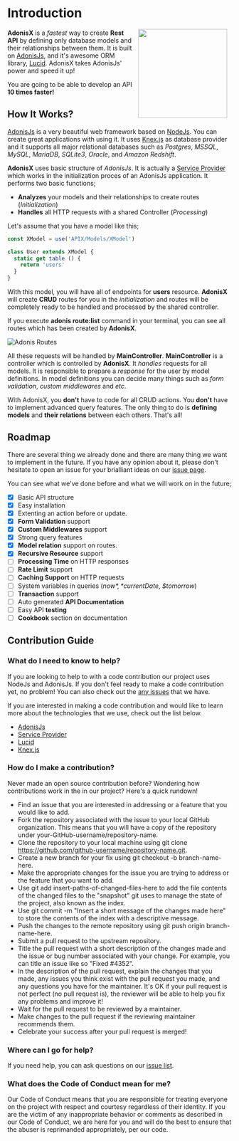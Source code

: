 # Introduction

<img src="/logo.png" height="200" style="float: right; margin-left: 10px; margin-right: 10px;" />

**AdonisX** is a *fastest* way to create **Rest API** by defining only database models and their relationships between them. It is built on [AdonisJs](https://adonisjs.com), and it's awesome ORM library, [Lucid](https://adonisjs.com/docs/4.1/lucid). AdonisX takes AdonisJs' power and speed it up!

You are going to be able to develop an API **10 times faster!**

## How It Works?

[AdonisJs](https://adonisjs.com) is a very beautiful web framework based on [NodeJs](https://nodejs.org). You can create great applications with using it. It uses [Knex.js](http://knexjs.org/) as database provider and it supports all major relational databases such as *Postgres*, *MSSQL*, *MySQL*, *MariaDB*, *SQLite3*, *Oracle*, and *Amazon Redshift*.

**AdonisX** uses basic structure of *AdonisJs*. It is actually a [Service Provider](https://adonisjs.com/docs/4.1/service-providers) which works in the initialization proces of an AdonisJs application. It performs two basic functions;

- **Analyzes** your models and their relationships to create routes (*Initialization*)
- **Handles** all HTTP requests with a shared Controller (*Processing*)

Let's assume that you have a model like this;

```js
const XModel = use('APIX/Models/XModel')

class User extends XModel {
  static get table () {
    return 'users'
  }
}
```

With this model, you will have all of endpoints for **users** resource. **AdonisX** will create **CRUD** routes for you in the *initialization* and routes will be completely ready to be handled and processed by the shared controller.

If you execute **adonis route:list** command in your terminal, you can see all routes which has been created by **AdonisX**. 

![Adonis Routes](/images/03-routes.jpg)

All these requests will be handled by **MainController**. **MainController** is a controller which is controlled by **AdonisX**. It *handles* requests for all models. It is responsible to prepare a *response* for the user by model definitions. In model definitions you can decide many things such as *form validation*, *custom middlewares* and *etc*.

With AdonisX, you **don't** have to code for all CRUD actions. You **don't** have to implement advanced query features. The only thing to do is **defining models** and **their relations** between each others. That's all! <Emoji code="1f389"></Emoji>

## Roadmap

There are several thing we already done and there are many thing we want to implement in the future. If you have any opinion about it, please don't hesitate to open an issue for your brialliant ideas on our [issue page](https://github.com/adonisx/adonisx/issues).

You can see what we've done before and what we will work on in the future;

- [x] Basic API structure
- [x] Easy installation
- [x] Extenting an action before or update.
- [x] **Form Validation** support
- [x] **Custom Middlewares** support
- [x] Strong query features
- [x] **Model relation** support on routes.
- [x] **Recursive Resource** support
- [ ] **Processing Time** on HTTP responses
- [ ] **Rate Limit** support
- [ ] **Caching Support** on HTTP requests
- [ ] System variables in queries (*$now*, *$currentDate*, *$tomorrow*)
- [ ] **Transaction** support
- [ ] Auto generated **API Documentation**
- [ ] Easy API **testing**
- [ ] **Cookbook** section on documentation

## Contribution Guide

### What do I need to know to help?

If you are looking to help to with a code contribution our project uses NodeJs and AdonisJs. If you don't feel ready to make a code contribution yet, no problem! You can also check out the [any issues](https://github.com/adonisx/adonisx/issues) that we have.

If you are interested in making a code contribution and would like to learn more about the technologies that we use, check out the list below.

- [AdonisJs](https://adonisjs.com/docs/4.1/installation)
- [Service Provider](https://adonisjs.com/docs/4.1/service-providers)
- [Lucid](https://adonisjs.com/docs/4.1/lucid)
- [Knex.js](http://knexjs.org/)

### How do I make a contribution?

Never made an open source contribution before? Wondering how contributions work in the in our project? Here's a quick rundown!

- Find an issue that you are interested in addressing or a feature that you would like to add.
- Fork the repository associated with the issue to your local GitHub organization. This means that you will have a copy of the repository under your-GitHub-username/repository-name.
- Clone the repository to your local machine using git clone https://github.com/github-username/repository-name.git.
- Create a new branch for your fix using git checkout -b branch-name-here.
- Make the appropriate changes for the issue you are trying to address or the feature that you want to add.
- Use git add insert-paths-of-changed-files-here to add the file contents of the changed files to the "snapshot" git uses to manage the state of the project, also known as the index.
- Use git commit -m "Insert a short message of the changes made here" to store the contents of the index with a descriptive message.
- Push the changes to the remote repository using git push origin branch-name-here.
- Submit a pull request to the upstream repository.
- Title the pull request with a short description of the changes made and the issue or bug number associated with your change. For example, you can title an issue like so "Fixed #4352".
- In the description of the pull request, explain the changes that you made, any issues you think exist with the pull request you made, and any questions you have for the maintainer. It's OK if your pull request is not perfect (no pull request is), the reviewer will be able to help you fix any problems and improve it!
- Wait for the pull request to be reviewed by a maintainer.
- Make changes to the pull request if the reviewing maintainer recommends them.
- Celebrate your success after your pull request is merged!

### Where can I go for help?

If you need help, you can ask questions on our [issue list](https://github.com/adonisx/adonisx/issues).

### What does the Code of Conduct mean for me?

Our Code of Conduct means that you are responsible for treating everyone on the project with respect and courtesy regardless of their identity. If you are the victim of any inappropriate behavior or comments as described in our Code of Conduct, we are here for you and will do the best to ensure that the abuser is reprimanded appropriately, per our code.

<style>
.contains-task-list LI
{
  list-style-type: none;
}
</style>